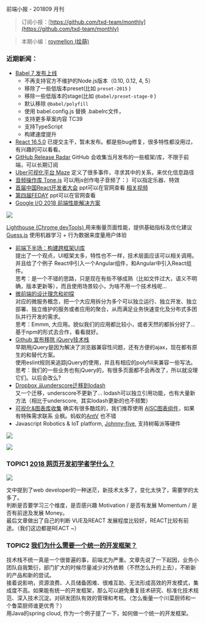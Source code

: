 前端小报 - 201809 月刊

> 订阅小报：[https://github.com/txd-team/monthly](https://github.com/txd-team/monthly)

> 本期小编：[roymellon (绘萌)](https://github.com/roymellon)


<a name="447160dc"></a>
### 近期新闻：

- [Babel 7 发布上线](https://babeljs.io/blog/2018/08/27/7.0.0)
  - 不再支持官方不维护的Node.js版本（0.10, 0.12, 4, 5）
  - 移除了一些低版本preset(比如 `preset-2015` )
  - 移除一些低版本的stage(比如 `@babel/preset-stage-0` )
  - 默认移除 `@babel/polyfill`
  - 使用 babel.config.js 替换 .babelrc文件，
  - 支持更多草案内容 TC39
  - 支持TypeScript
  - 构建速度提升
- [React 16.5.0](https://github.com/facebook/react/blob/master/CHANGELOG.md) 已提交主干，暂未发布。都是些bug修复，很多特性都没用过，有兴趣的可以看看。
- [GitHub Release Radar](https://blog.github.com/2018-08-17-release-radar-july-2018/) GitHub 会收集当月发布的一些框架/库，不限于前端，可以长期订阅
- [Uber可视化平台 Maze](https://eng.uber.com/maze/) 定义了很多事件，寻求其中的关系，来优化信息路径
- [音频操作库 Tone.js](https://github.com/Tonejs/Tone.js) 可以用js创作电子音频了：）可以指定乐器、特效
- [首届中国React开发者大会](https://fequan.com/2018/)  ppt可以在官网查看 [相关视频](https://www.youtube.com/channel/UCXBhQ05nu3L1abBUGeQ0ahw)
- [第四届FEDAY](https://fequan.com/2018/) ppt可以在官网查看
- [Google I/O 2018 前端性能解决方案](https://developers.google.com/web/updates/2018/08/web-performance-made-easy)

![](https://cdn.nlark.com/lark/0/2018/png/2820/1536568303355-dfcffdd5-3cf4-44e9-bb57-19d21dff0959.png#align=left&display=inline&height=218&originHeight=338&originWidth=800&width=517)

[Lighthouse (Chrome devTools) ](https://developers.google.com/web/tools/lighthouse/) 用来衡量页面性能，提供基础指标及优化建议<br />
[Guess.js](https://github.com/guess-js/guess)  使用机器学习 + 行为数据来度量用户体验

- [前端下半场：构建跨框架UI库](https://www.phodal.com/blog/build-cross-framework-ui-library/)<br />
提出了一个观点，UI框架太多，特性也不一样，技术层面应该可以相关调用。并且给了个例子 React中引入一个Angular组件，和Angular中引入React组件。<br />
思考：是一个不错的思路，只是现在有些不够成熟（比如文件过大，语义不明确，版本更新等），而且使用场景较小，为啥不用一个技术栈呢...
- [微前端的设计理念和初探](https://zhuanlan.zhihu.com/p/41879781)<br />
对应的微服务概念，把一个大应用拆分为多个可以独立运行、独立开发、独立部署、独立维护的服务或者应用的聚合，从而满足业务快速变化及分布式多团队并行开发的需求。<br />
思考：Emmm, 大应用。貌似我们的应用都比较小，或者天然的都拆分好了... 基于npm的形式去合作，看看就好。
- [Github 宣布移除 jQuery技术栈](https://githubengineering.com/removing-jquery-from-github-frontend/)<br />
早期用jQuery是因为解决了浏览器兼容性问题，还有方便的ajax，现在都有原生的和替代方案。<br />
使用eslint规则来追踪jQuery的使用，并且有相应的polyfill来兼容一些写法。<br />
思考：我们的一些业务也有jQuery的，有很多页面都不会再改了，所以就没理它们。以后会改么?
- [Dropbox 从underscore迁移到lodash](https://blogs.dropbox.com/tech/2018/09/migrating-from-underscore-to-lodash/)<br />
又一个迁移，underscore不更新了...  lodash可以独立引用功能，也有大量新方法（相比于underscore,  其实lodash更新的也不频繁）
- [可视化&图表库收集](https://www.codewall.co.uk/the-best-javascript-data-visualization-charting-libraries/) 确实有很多酷炫的，我们推荐使用 [AISC图表组件](http://aisc.alibaba-inc.com/site/pc#/cate/4/page/95)，如果有特殊需求联系 业枫。蚂蚁的[AntV](https://antv.alipay.com/zh-cn/index.html) 也不错
- Javascript Robotics & IoT platform, [Johnny-five](http://johnny-five.io/), 支持树莓派等硬件

![](https://cdn.nlark.com/lark/0/2018/png/2820/1536569527635-09306391-ec20-48f6-a0c7-3d18f8d4e7a8.png#align=left&display=inline&height=243&originHeight=317&originWidth=722&width=553)

![](https://cdn.nlark.com/lark/0/2018/png/2820/1536569541895-fdb133b7-7822-4567-9342-5f2b690f8021.png#align=left&display=inline&height=335&originHeight=810&originWidth=795&width=329)

<a name="cc81d669"></a>
### TOPIC1 [2018 网页开发初学者学什么？](https://zendev.com/2018/08/14/learning-web-development-2018.html)

![](https://cdn.nlark.com/lark/0/2018/png/2820/1536561535910-4ca6160e-3655-4f26-b2bc-dd48fd6096fd.png#align=left&display=inline&height=175&originHeight=600&originWidth=1200&width=350)

文中提到了web developer的一种迷茫，新技术太多了，变化太快了，需要学的太多了。<br />
判断是否要学习三个维度，是否感兴趣 Motivation / 是否有发展 Momentum / 是否有前途及发展 Money。<br />
最后文章做出了自己的判断 VUE及REACT 发展程度比较好，REACT比较有前途。（我们这边都是REACT ~）

<a name="8f60080c"></a>
### TOPIC2 [我们为什么需要一个统一的开发框架？](https://mp.weixin.qq.com/s?__biz=MzIwMzg1ODcwMw==&mid=2247488436&idx=1&sn=b22a02c590ea1b2e85ece70ff0ee2d1e)

技术栈不统一真是一个很普遍的事，前端尤为严重。文章先说了一下起因，业务小团队自我繁衍，部门扩大的时候尽量减少对外依赖（不然怎么升的上去），不断新的产品和新的尝试。<br />
接着说影响，资源浪费、人员储备困难、很难互助、无法形成高效的开发模式，集成度不高。如果能有统一的开发框架，那么可以避免重复技术研究、标准化技术规范、深入技术沉淀。对研发团队有效的管理和考核。（怎么衡量一个川菜厨师和一个鲁菜厨师谁更优秀？）<br />
用Java的spring cloud, 作为一个例子提了一下，如何做一个统一的开发框架。

